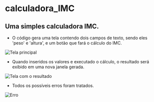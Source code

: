 # calculadora_IMC
## Uma simples calculadora IMC.

- O código gera uma tela contendo dois campos de texto, sendo eles 'peso' e 'altura', e um botão que fará o cálculo do IMC.

![Tela principal](https://user-images.githubusercontent.com/101431618/179769782-81abfa90-8e48-4791-99e0-7a8314e45dd7.png)

- Quando inseridos os valores e executado o cálculo, o resultado será exibido em uma nova janela gerada.

![Tela com o resultado](https://user-images.githubusercontent.com/101431618/179770003-2438f844-8cbc-49b4-82b0-6eff45983bd0.png)

- Todos os possíveis erros foram tratados.

![Erro](https://user-images.githubusercontent.com/101431618/179770865-ed434835-bc35-46c2-b9b7-51ded7735fee.png)
